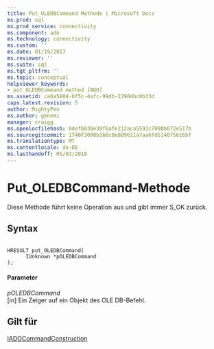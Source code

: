 ```yaml
---
title: Put_OLEDBCommand Methode | Microsoft Docs
ms.prod: sql
ms.prod_service: connectivity
ms.component: ado
ms.technology: connectivity
ms.custom: ''
ms.date: 01/19/2017
ms.reviewer: ''
ms.suite: sql
ms.tgt_pltfrm: ''
ms.topic: conceptual
helpviewer_keywords:
- put_OLEDBCommand method [ADO]
ms.assetid: ca6a5804-bf5c-4afc-99db-22904bc0b33d
caps.latest.revision: 5
author: MightyPen
ms.author: genemi
manager: craigg
ms.openlocfilehash: 04efb030e38f6afe212aca5591c7098b072e517b
ms.sourcegitcommit: 1740f3090b168c0e809611a7aa6fd514075616bf
ms.translationtype: MT
ms.contentlocale: de-DE
ms.lasthandoff: 05/03/2018
---
```

# <a name="putoledbcommand-method"></a>Put_OLEDBCommand-Methode
Diese Methode führt keine Operation aus und gibt immer S_OK zurück.  
  
## <a name="syntax"></a>Syntax  
  
```  
  
HRESULT put_OLEDBCommand(  
      IUnknown *pOLEDBCommand  
);  
```  
  
#### <a name="parameters"></a>Parameter  
 *pOLEDBCommand*  
 [in] Ein Zeiger auf ein Objekt des OLE DB-Befehl.  
  
## <a name="applies-to"></a>Gilt für  
 [IADOCommandConstruction](https://msdn.microsoft.com/library/windows/desktop/aa965677.aspx)

